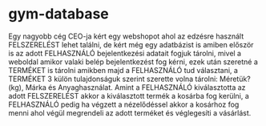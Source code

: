 # gym-database

Egy nagyobb cég CEO-ja kért egy webshopot ahol az edzésre használt FELSZERELÉST lehet találni, de kért még egy adatbázist is amiben először is az adott FELHASZNÁLÓ bejelentkezési adatait fogjuk tárolni, mivel a weboldal amikor valaki belép bejelentkezést fog kérni, ezek után szeretné a TERMÉKET is tárolni amikben majd a FELHASZNÁLÓ tud választani, a TERMÉKET 3 külön tulajdonságuk szerint szerette volna tárolni: Méretük?(kg), Márka és Anyaghasználat.
Amint a FELHASZNÁLÓ kiválasztotta az adott FELSZERELÉST akkor a kiválasztott termék a kosárba fog kerülni, a FELHASZNÁLÓ pedig ha végzett a nézelődéssel akkor a kosárhoz fog menni ahol végül megrendeli az adott terméket és véglegesíti a vásárlást.
